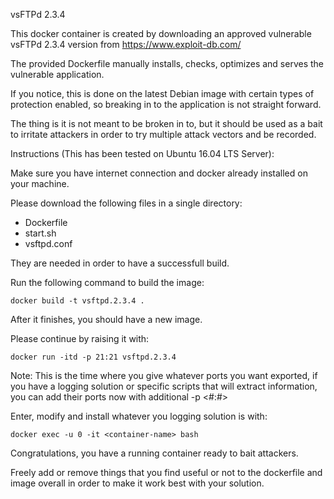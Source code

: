 vsFTPd 2.3.4

This docker container is created by downloading an approved vulnerable vsFTPd 2.3.4 version from https://www.exploit-db.com/

The provided Dockerfile manually installs, checks, optimizes and serves the vulnerable application.

If you notice, this is done on the latest Debian image with certain types of protection enabled, so breaking in to the application is not straight forward.

The thing is it is not meant to be broken in to, but it should be used as a bait to irritate attackers in order to try multiple attack vectors and be recorded.

Instructions (This has been tested on Ubuntu 16.04 LTS Server):

Make sure you have internet connection and docker already installed on your machine.

Please download the following files in a single directory:

- Dockerfile
- start.sh
- vsftpd.conf

They are needed in order to have a successfull build.

Run the following command to build the image:

`docker build -t vsftpd.2.3.4 .`

After it finishes, you should have a new image.

Please continue by raising it with:

`docker run -itd -p 21:21 vsftpd.2.3.4`

Note: This is the time where you give whatever ports you want exported, if you have a logging solution or specific scripts that will extract information, you can add their ports now with additional -p <#:#>

Enter, modify and install whatever you logging solution is with:

`docker exec -u 0 -it <container-name> bash`

Congratulations, you have a running container ready to bait attackers.

Freely add or remove things that you find useful or not to the dockerfile and image overall in order to make it work best with your solution.

